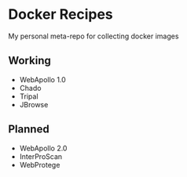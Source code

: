 # Docker Recipes

My personal meta-repo for collecting docker images

## Working

- WebApollo 1.0
- Chado
- Tripal
- JBrowse

## Planned

- WebApollo 2.0
- InterProScan
- WebProtege
